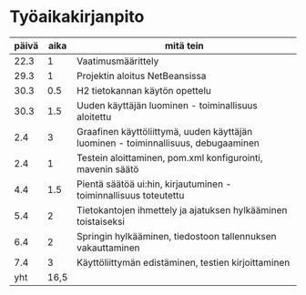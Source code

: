 # Työaikakirjanpito

päivä | aika | mitä tein
----- | ---- | ---------
22.3  | 1    | Vaatimusmäärittely
29.3  | 1    | Projektin aloitus NetBeansissa
30.3  | 0.5  | H2 tietokannan käytön opettelu
30.3  | 1.5  | Uuden käyttäjän luominen - toiminallisuus aloitettu
2.4   | 3    | Graafinen käyttöliittymä, uuden käyttäjän luominen - toiminnallisuus, debugaaminen
2.4   | 1    | Testein aloittaminen, pom.xml konfigurointi, mavenin säätö
4.4   | 1.5  | Pientä säätöä ui:hin, kirjautuminen - toiminnallisuus toteutettu
5.4   | 2    | Tietokantojen ihmettely ja ajatuksen hylkääminen toistaiseksi 
6.4   | 2    | Springin hylkääminen, tiedostoon tallennuksen vakauttaminen
7.4   | 3    | Käyttöliittymän edistäminen, testien kirjoittaminen
yht   | 16,5 | 
